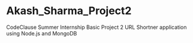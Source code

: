 # Akash_Sharma_Project2

CodeClause Summer Internship Basic Project 2 URL Shortner application using Node.js and MongoDB
